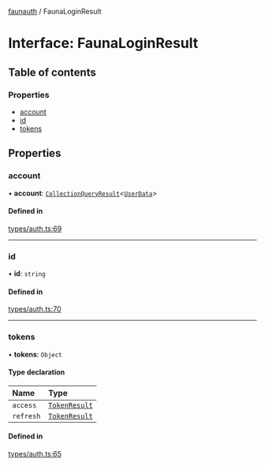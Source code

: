 [faunauth](../index.md) / FaunaLoginResult

# Interface: FaunaLoginResult

## Table of contents

### Properties

- [account](FaunaLoginResult.md#account)
- [id](FaunaLoginResult.md#id)
- [tokens](FaunaLoginResult.md#tokens)

## Properties

### account

• **account**: [`CollectionQueryResult`](CollectionQueryResult.md)<[`UserData`](UserData.md)\>

#### Defined in

[types/auth.ts:69](https://github.com/alexnitta/faunauth/blob/b736586/src/types/auth.ts#L69)

___

### id

• **id**: `string`

#### Defined in

[types/auth.ts:70](https://github.com/alexnitta/faunauth/blob/b736586/src/types/auth.ts#L70)

___

### tokens

• **tokens**: `Object`

#### Type declaration

| Name | Type |
| :------ | :------ |
| `access` | [`TokenResult`](TokenResult.md) |
| `refresh` | [`TokenResult`](TokenResult.md) |

#### Defined in

[types/auth.ts:65](https://github.com/alexnitta/faunauth/blob/b736586/src/types/auth.ts#L65)
